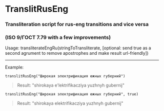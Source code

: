 # TranslitRusEng
### Transliteration script for rus-eng transitions and vice versa
### (ISO 9/ГОСТ 7.79 with a few improvements)
Usage: transliterateEngRu(stringToTransliterate, [optional: send true as a second agrument to remove apostrophes and make result url-friendly])

---
Example:

`translitRusEng("Широкая электрификация южных губерний")`
> Result: "shirokaya e'lektrifikacziya yuzhnyh gubernij"

`translitRusEng("Широкая электрификация южных губерний", true)`
> Result: "shirokaya elektrifikacziya yuzhnyh gubernij"